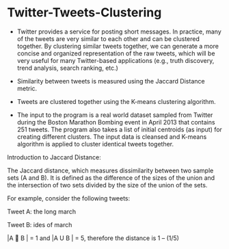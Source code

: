 # Twitter-Tweets-Clustering

- Twitter provides a service for posting short messages. In practice, many of the tweets are very similar to each other and can be clustered together. By clustering similar tweets together, we can generate a more concise and organized representation of the raw tweets, which will be very useful for many  Twitter-based applications (e.g., truth discovery, trend analysis, search ranking, etc.)

- Similarity between tweets is measured using the Jaccard Distance metric.
- Tweets are clustered together using the K-means clustering algorithm.

- The input to the program is a real world dataset sampled from Twitter during the Boston Marathon Bombing event in April 2013 that contains 251 tweets. The program also takes a list of initial centroids (as input) for creating different clusters. The input data is cleansed and K-means algorithm is applied to cluster identical tweets together.  


Introduction to Jaccard Distance:

The Jaccard distance, which measures dissimilarity between two sample sets (A and B). It is defined as the difference of the sizes of the union and the intersection of two sets divided by the size of the union of the sets.

For example, consider the following tweets:

Tweet A: the long march

Tweet B: ides of march

|A  B | = 1 and |A U B | = 5, therefore the distance is 1 – (1/5)